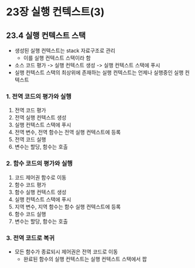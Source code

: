 # 23장 실행 컨텍스트(3)

## 23.4 실행 컨텍스트 스택

* 생성된 실행 컨텍스트는 stack 자료구조로 관리
  * 이를 실행 컨텍스트 스택이라 함
* 소스 코드 평가 -> 실행 컨텍스트 생성 -> 실행 컨텍스트 스택에 푸시
* 실행 컨텍스트 스택의 최상위에 존재하는 실행 컨텍스트는 언제나 실행중인 실행 컨텍스트



### 1. 전역 코드의 평가와 실행

1. 전역 코드 평가
2. 전역 실행 컨텍스트 생성
3. 실행 컨텍스트 스택에 푸시
4. 전역 변수, 전역 함수는 전역 실행 컨텍스트에 등록
5. 전역 코드 실행
6. 변수는 할당, 함수는 호출



### 2. 함수 코드의 평가와 실행

1. 코드 제어권 함수로 이동
2. 함수 코드 평가
3. 함수 실행 컨텍스트 생성
4. 실행 컨텍스트 스택에 푸시
5. 지역 변수, 지역 함수는 함수 실행 컨텍스트에 등록
6. 함수 코드 실행
7. 변수는 할당, 함수는 호출



### 3. 전역 코드로 복귀

* 모든 함수가 종료되시 제어권은 전역 코드로 이동
  - 완료된 함수의 실행 컨텍스트는 실행 컨텍스트 스택에서 팝